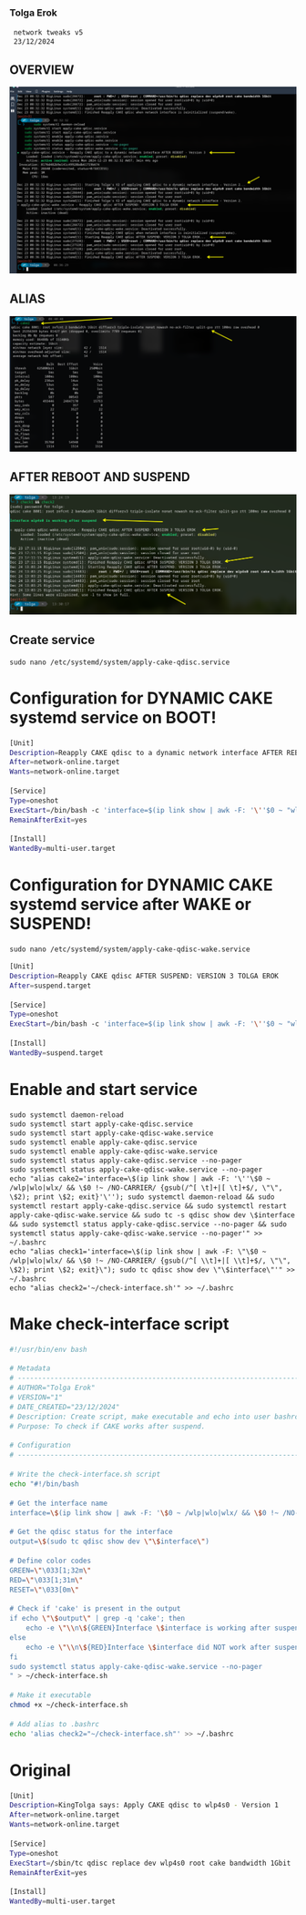 ### Tolga Erok
     network tweaks v5
     23/12/2024

## OVERVIEW
![alt text](image.png)

## ALIAS

![alt text](image-1.png)

## AFTER REBOOT AND SUSPEND

![alt text](image-2.png)


## Create service
    sudo nano /etc/systemd/system/apply-cake-qdisc.service


# Configuration for DYNAMIC CAKE systemd service on BOOT!

```bash
[Unit]
Description=Reapply CAKE qdisc to a dynamic network interface AFTER REBOOT - Version 3
After=network-online.target
Wants=network-online.target

[Service]
Type=oneshot
ExecStart=/bin/bash -c 'interface=$(ip link show | awk -F: '\''$0 ~ "wlp|wlo|wlx" && $0 !~ "NO-CARRIER" {gsub(/^[ \t]+|[ \t]+$/, "", $2); print $2; exit}'\''); if [ -n "$interface" ]; then sudo tc qdisc replace dev $interface root cake bandwidth 1Gbit; fi'
RemainAfterExit=yes

[Install]
WantedBy=multi-user.target
```

# Configuration for DYNAMIC CAKE systemd service after WAKE or SUSPEND!

    sudo nano /etc/systemd/system/apply-cake-qdisc-wake.service


```bash
[Unit]
Description=Reapply CAKE qdisc AFTER SUSPEND: VERSION 3 TOLGA EROK
After=suspend.target

[Service]
Type=oneshot
ExecStart=/bin/bash -c 'interface=$(ip link show | awk -F: '\''$0 ~ "wlp|wlo|wlx" && $0 !~ "NO-CARRIER" {gsub(/^[ \t]+|[ \t]+$/, "", $2); print $2; exit}'\''); if [ -n "$interface" ]; then sudo tc qdisc replace dev $interface root cake bandwidth 1Gbit; fi'

[Install]
WantedBy=suspend.target
```

# Enable and start service  
    sudo systemctl daemon-reload
    sudo systemctl start apply-cake-qdisc.service
    sudo systemctl start apply-cake-qdisc-wake.service
    sudo systemctl enable apply-cake-qdisc.service
    sudo systemctl enable apply-cake-qdisc-wake.service
    sudo systemctl status apply-cake-qdisc.service --no-pager
    sudo systemctl status apply-cake-qdisc-wake.service --no-pager
    echo "alias cake2='interface=\$(ip link show | awk -F: '\''\$0 ~ /wlp|wlo|wlx/ && \$0 !~ /NO-CARRIER/ {gsub(/^[ \t]+|[ \t]+$/, \"\", \$2); print \$2; exit}'\''); sudo systemctl daemon-reload && sudo systemctl restart apply-cake-qdisc.service && sudo systemctl restart apply-cake-qdisc-wake.service && sudo tc -s qdisc show dev \$interface && sudo systemctl status apply-cake-qdisc.service --no-pager && sudo systemctl status apply-cake-qdisc-wake.service --no-pager'" >> ~/.bashrc    
    echo "alias check1='interface=\$(ip link show | awk -F: \"\$0 ~ /wlp|wlo|wlx/ && \$0 !~ /NO-CARRIER/ {gsub(/^[ \\t]+|[ \\t]+$/, \"\", \$2); print \$2; exit}\"); sudo tc qdisc show dev \"\$interface\"'" >> ~/.bashrc
    echo "alias check2='~/check-interface.sh'" >> ~/.bashrc
   
# Make check-interface script
```bash
#!/usr/bin/env bash

# Metadata
# ----------------------------------------------------------------------------
# AUTHOR="Tolga Erok"
# VERSION="1"
# DATE_CREATED="23/12/2024"
# Description: Create script, make executable and echo into user bashrc.
# Purpose: To check if CAKE works after suspend.

# Configuration
# ----------------------------------------------------------------------------

# Write the check-interface.sh script
echo "#!/bin/bash

# Get the interface name
interface=\$(ip link show | awk -F: '\$0 ~ /wlp|wlo|wlx/ && \$0 !~ /NO-CARRIER/ {gsub(/^[ \\t]+|[ \\t]+$/, \"\", \$2); print \$2; exit}')

# Get the qdisc status for the interface
output=\$(sudo tc qdisc show dev \"\$interface\")

# Define color codes
GREEN=\"\033[1;32m\"
RED=\"\033[1;31m\"
RESET=\"\033[0m\"

# Check if 'cake' is present in the output
if echo \"\$output\" | grep -q 'cake'; then
    echo -e \"\\n\${GREEN}Interface \$interface is working after suspend\${RESET}\\n\"
else
    echo -e \"\\n\${RED}Interface \$interface did NOT work after suspend\${RESET}\\n\"
fi
sudo systemctl status apply-cake-qdisc-wake.service --no-pager
" > ~/check-interface.sh

# Make it executable
chmod +x ~/check-interface.sh

# Add alias to .bashrc
echo 'alias check2="~/check-interface.sh"' >> ~/.bashrc
```

# Original
```bash
[Unit]
Description=KingTolga says: Apply CAKE qdisc to wlp4s0 - Version 1
After=network-online.target
Wants=network-online.target

[Service]
Type=oneshot
ExecStart=/sbin/tc qdisc replace dev wlp4s0 root cake bandwidth 1Gbit
RemainAfterExit=yes

[Install]
WantedBy=multi-user.target
```